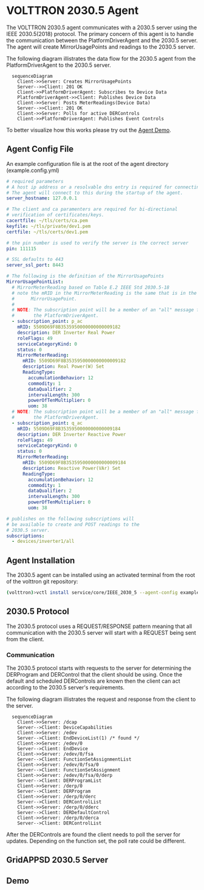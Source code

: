 # VOLTTRON 2030.5 Agent

The VOLTTRON 2030.5 agent communicates with a 2030.5 server using the IEEE 2030.5(2018) protocol.  The primary concern of
this agent is to handle the communication between the PlatformDriverAgent and the 2030.5 server.  The agent will create MirrorUsagePoints and readings to the 2030.5 server.

The following diagram illistrates the data flow for the 2030.5 agent from the PlatformDriverAgent to the 2030.5 server.

```mermaid
  sequenceDiagram
    Client->>Server: Creates MirrorUsagePoints
    Server-->>Client: 201 OK
    Client->>PlatformDriverAgent: Subscribes to Device Data
    PlatformDriverAgent->>Client: Publishes Device Data
    Client->>Server: Posts MeterReadings(Device Data)
    Server-->>Client: 201 OK
    Client->>Server: Polls for active DERControls
    Client->>PlatformDriverAgent: Publishes Event Controls
```

To better visualize how this works please try out the [Agent Demo](AGENT_DEMO.md).

## Agent Config File

An example configuration file is at the root of the agent directory (example.config.yml)

```yaml
# required parameters
# A host ip address or a resolvable dns entry is required for connecting to.
# The agent will connect to this during the startup of the agent.
server_hostname: 127.0.0.1

# The client and ca paramenters are required for bi-directional
# verification of certificates/keys.
cacertfile: ~/tls/certs/ca.pem
keyfile: ~/tls/private/dev1.pem
certfile: ~/tls/certs/dev1.pem

# the pin number is used to verify the server is the correct server
pin: 111115

# SSL defaults to 443
server_ssl_port: 8443

# The following is the definition of the MirrorUsagePoints
MirrorUsagePointList:
  # MirrorMeterReading based on Table E.2 IEEE Std 2030.5-18
  # note the mRID in the MirrorMeterReading is the same that is in the
  #      MirrorUsagePoint.
  # 
  # NOTE: The subscription point will be a member of an "all" message from
  #       the PlatformDriverAgent.
  - subscription_point: p_ac
    mRID: 5509D69F8B3535950000000000009182
    description: DER Inverter Real Power
    roleFlags: 49
    serviceCategoryKind: 0
    status: 0
    MirrorMeterReading:
      mRID: 5509D69F8B3535950000000000009182
      description: Real Power(W) Set
      ReadingType:
        accumulationBehavior: 12
        commodity: 1
        dataQualifier: 2
        intervalLength: 300
        powerOfTenMultiplier: 0
        uom: 38
  # NOTE: The subscription point will be a member of an "all" message from
  #       the PlatformDriverAgent.
  - subscription_point: q_ac
    mRID: 5509D69F8B3535950000000000009184
    description: DER Inverter Reactive Power
    roleFlags: 49
    serviceCategoryKind: 0
    status: 0
    MirrorMeterReading:
      mRID: 5509D69F8B3535950000000000009184
      description: Reactive Power(VAr) Set
      ReadingType:
        accumulationBehavior: 12
        commodity: 1
        dataQualifier: 2
        intervalLength: 300
        powerOfTenMultiplier: 0
        uom: 38

# publishes on the following subscriptions will
# be available to create and POST readings to the
# 2030.5 server.
subscriptions:
  - devices/inverter1/all
```

## Agent Installation

The 2030.5 agent can be installed using an activated terminal from the root of the volttron git repository:

```bash
(volttron)>vctl install service/core/IEEE_2030_5 --agent-config example.config.yml --vip-identity inverter1
```

## 2030.5 Protocol

The 2030.5 protocol uses a
REQUEST/RESPONSE pattern meaning that all communication with the 2030.5 server will start with a REQUEST being sent
from the client.

### Communication

The 2030.5 protocol starts with requests to the server for determining the DERProgram and DERControl that the client should be using.  Once the default and scheduled DERControls are known then the client can act according to the 2030.5 server's requirements.

The following diagram illistrates the request and response from the client to the server.

```mermaid
  sequenceDiagram
    Client->>Server: /dcap
    Server-->Client: DeviceCapabilities
    Client->>Server: /edev
    Server-->Client: EndDeviceList(1) /* found */
    Client->>Server: /edev/0
    Server-->Client: EndDevice 
    Client->>Server: /edev/0/fsa
    Server-->Client: FunctionSetAssignmentList
    Client->>Server: /edev/0/fsa/0
    Server-->Client: FunctionSetAssignment
    Client->>Server: /edev/0/fsa/0/derp
    Server-->Client: DERProgramList
    Client->>Server: /derp/0
    Server-->Client: DERProgram
    Client->>Server: /derp/0/derc
    Server-->Client: DERControlList
    Client->>Server: /derp/0/dderc
    Server-->Client: DERDefaultControl
    Client->>Server: /derp/0/derca
    Server-->Client: DERControlList
```

After the DERControls are found the client needs to poll the server for updates.  Depending on the function set, the poll rate could be different.  

## GridAPPSD 2030.5 Server

## Demo
